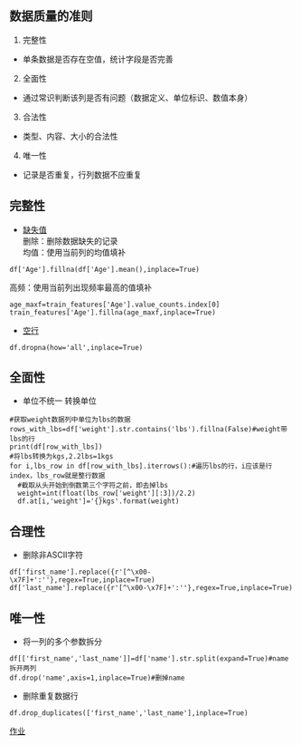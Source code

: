 ## 数据质量的准则
 1. 完整性
  - 单条数据是否存在空值，统计字段是否完善
 2. 全面性
  - 通过常识判断该列是否有问题（数据定义、单位标识、数值本身）
 3. 合法性
  - 类型、内容、大小的合法性
 4. 唯一性
  - 记录是否重复，行列数据不应重复

## 完整性
- [缺失值](./missingValue.py)  
删除：删除数据缺失的记录  
均值：使用当前列的均值填补  
```
df['Age'].fillna(df['Age'].mean(),inplace=True)
```  
高频：使用当前列出现频率最高的值填补  
```
age_maxf=train_features['Age'].value_counts.index[0]
train_features['Age'].fillna(age_maxf,inplace=True) 
```
- [空行](./blankLine.py)   
```
df.dropna(how='all',inplace=True)
```
## 全面性
  - 单位不统一 转换单位
```
#获取weight数据列中单位为lbs的数据
rows_with_lbs=df['weight'].str.contains('lbs').fillna(False)#weight带lbs的行
print(df[row_with_lbs])
#将lbs转换为kgs,2.2lbs=1kgs
for i,lbs_row in df[row_with_lbs].iterrows():#遍历lbs的行，i应该是行index，lbs_row就是整行数据
  #截取从头开始到倒数第三个字符之前，即去掉lbs
  weight=int(float(lbs_row['weight'][:3])/2.2)
  df.at[i,'weight']='{}kgs'.format(weight)

```
## 合理性
  - 删除非ASCII字符
```
df['first_name'].replace({r'[^\x00-\x7F]+':''},regex=True,inplace=True)
df['last_name'].replace({r'[^\x00-\x7F]+':''},regex=True,inplace=True)
```
## 唯一性
  - 将一列的多个参数拆分
  ```
  df[['first_name','last_name']]=df['name'].str.split(expand=True)#name拆开两列
  df.drop('name',axis=1,inplace=True)#删掉name
  ```
  - 删除重复数据行
  ```
  df.drop_duplicates(['first_name','last_name'],inplace=True)
  ```
[作业](./practice.py) 
